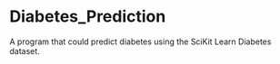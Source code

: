 # Diabetes_Prediction
A program that could predict diabetes using the SciKit Learn Diabetes dataset.
